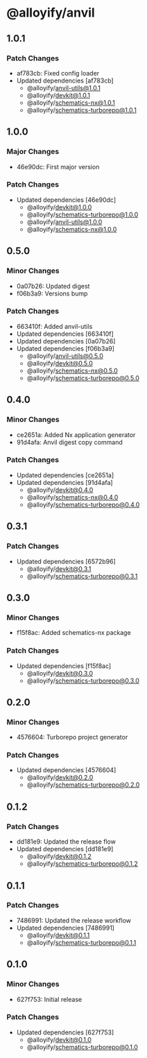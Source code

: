 # @alloyify/anvil

## 1.0.1

### Patch Changes

- af783cb: Fixed config loader
- Updated dependencies [af783cb]
  - @alloyify/anvil-utils@1.0.1
  - @alloyify/devkit@1.0.1
  - @alloyify/schematics-nx@1.0.1
  - @alloyify/schematics-turborepo@1.0.1

## 1.0.0

### Major Changes

- 46e90dc: First major version

### Patch Changes

- Updated dependencies [46e90dc]
  - @alloyify/devkit@1.0.0
  - @alloyify/schematics-turborepo@1.0.0
  - @alloyify/anvil-utils@1.0.0
  - @alloyify/schematics-nx@1.0.0

## 0.5.0

### Minor Changes

- 0a07b26: Updated digest
- f06b3a9: Versions bump

### Patch Changes

- 663410f: Added anvil-utils
- Updated dependencies [663410f]
- Updated dependencies [0a07b26]
- Updated dependencies [f06b3a9]
  - @alloyify/anvil-utils@0.5.0
  - @alloyify/devkit@0.5.0
  - @alloyify/schematics-nx@0.5.0
  - @alloyify/schematics-turborepo@0.5.0

## 0.4.0

### Minor Changes

- ce2651a: Added Nx application generator
- 91d4afa: Anvil digest copy command

### Patch Changes

- Updated dependencies [ce2651a]
- Updated dependencies [91d4afa]
  - @alloyify/devkit@0.4.0
  - @alloyify/schematics-nx@0.4.0
  - @alloyify/schematics-turborepo@0.4.0

## 0.3.1

### Patch Changes

- Updated dependencies [6572b96]
  - @alloyify/devkit@0.3.1
  - @alloyify/schematics-turborepo@0.3.1

## 0.3.0

### Minor Changes

- f15f8ac: Added schematics-nx package

### Patch Changes

- Updated dependencies [f15f8ac]
  - @alloyify/devkit@0.3.0
  - @alloyify/schematics-turborepo@0.3.0

## 0.2.0

### Minor Changes

- 4576604: Turborepo project generator

### Patch Changes

- Updated dependencies [4576604]
  - @alloyify/devkit@0.2.0
  - @alloyify/schematics-turborepo@0.2.0

## 0.1.2

### Patch Changes

- dd181e9: Updated the release flow
- Updated dependencies [dd181e9]
  - @alloyify/devkit@0.1.2
  - @alloyify/schematics-turborepo@0.1.2

## 0.1.1

### Patch Changes

- 7486991: Updated the release workflow
- Updated dependencies [7486991]
  - @alloyify/devkit@0.1.1
  - @alloyify/schematics-turborepo@0.1.1

## 0.1.0

### Minor Changes

- 627f753: Initial release

### Patch Changes

- Updated dependencies [627f753]
  - @alloyify/devkit@0.1.0
  - @alloyify/schematics-turborepo@0.1.0
